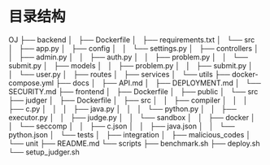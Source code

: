 # 目录结构
OJ
├── backend
│   ├── Dockerfile
│   ├── requirements.txt
│   └── src
│       ├── app.py
│       ├── config
│       │   └── settings.py
│       ├── controllers
│       │   ├── admin.py
│       │   ├── auth.py
│       │   ├── problem.py
│       │   └── submit.py
│       ├── models
│       │   ├── problem.py
│       │   ├── submit.py
│       │   └── user.py
│       ├── routes
│       ├── services
│       └── utils
├── docker-compose.yml
├── docs
│   ├── API.md
│   ├── DEPLOYMENT.md
│   └── SECURITY.md
├── frontend
│   ├── Dockerfile
│   ├── public
│   └── src
├── judger
│   ├── Dockerfile
│   ├── src
│   │   ├── compiler
│   │   │   ├── c.py
│   │   │   ├── java.py
│   │   │   └── python.py
│   │   ├── executor.py
│   │   ├── judge.py
│   │   └── sandbox
│   │       ├── docker
│   │       └── seccomp
│   │           ├── c.json
│   │           ├── java.json
│   │           └── python.json
│   └── tests
│       ├── integration
│       ├── malicious_codes
│       └── unit
├── README.md
└── scripts
    ├── benchmark.sh
    ├── deploy.sh
    └── setup_judger.sh
